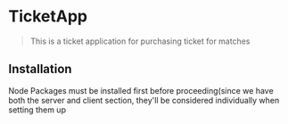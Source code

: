 # TicketApp
> This is a ticket application for purchasing ticket for matches

## Installation  
Node Packages must be installed first before proceeding(since we have both the server and client section, they'll be considered individually when setting them up
